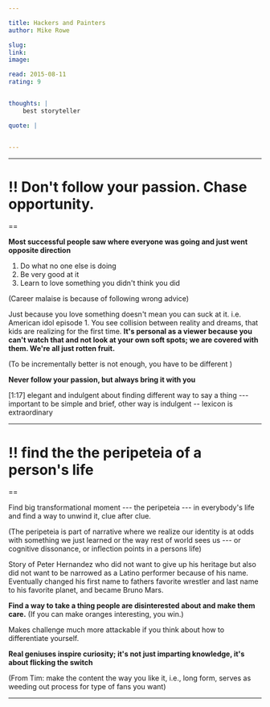 ```yaml
---

title: Hackers and Painters
author: Mike Rowe

slug: 
link: 
image: 

read: 2015-08-11
rating: 9


thoughts: |
    best storyteller

quote: |


--- 
```




----

# !! Don't follow your passion. Chase opportunity. 

== 

**Most successful people saw where everyone was going and just went opposite direction**

1. Do what no one else is doing 
2. Be very good at it 
3. Learn to love something you didn't think you did

(Career malaise is because of following wrong advice)

Just because you love something doesn't mean you can suck at it. i.e. American idol episode 1. You see collision between reality and dreams, that kids are realizing for the first time. **It's personal as a viewer because you can't watch that and not look at your own soft spots; we are covered with them. We're all just rotten fruit.**

(To be incrementally better is not enough, you have to be different )

**Never follow your passion, but always bring it with you**


[1:17] elegant and indulgent about finding different way to say a thing --- important to be simple and brief, other way is indulgent -- lexicon is extraordinary 

----

# !! find the the peripeteia of a person's life

== 

Find big transformational moment --- the peripeteia --- in everybody's life and find a way to unwind it, clue after clue. 

(The peripeteia is part of narrative where we realize our identity is at odds with something we just learned or the way rest of world sees us --- or cognitive dissonance, or inflection points in a persons life) 

Story of Peter Hernandez who did not want to give up his heritage but also did not want to be narrowed as a Latino performer because of his name. Eventually changed his first name to fathers favorite wrestler and last name to his favorite planet, and became Bruno Mars. 


**Find a way to take a thing people are disinterested about and make them care.** (If you can make oranges interesting, you win.)

Makes challenge much more attackable if you think about how to differentiate yourself. 

**Real geniuses inspire curiosity; it's not just imparting knowledge, it's about flicking the switch**

(From Tim: make the content the way you like it, i.e., long form, serves as weeding out process for type of fans you want)

----







